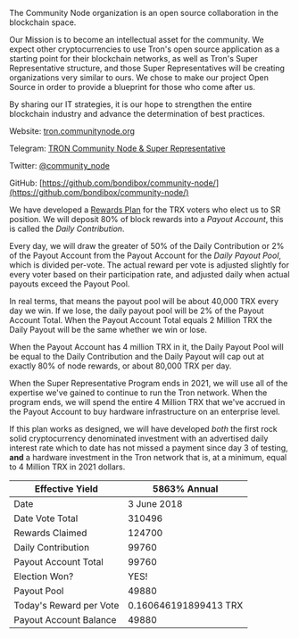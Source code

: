 The Community Node organization is an open source collaboration in the blockchain space. 

Our Mission is to become an intellectual asset for the community. We expect other cryptocurrencies to use Tron's open source application as a starting point for their blockchain networks, as well as Tron's Super Representative structure, and those Super Representatives will be creating organizations very similar to ours. We chose to make our project Open Source in order to provide a blueprint for those who come after us.

By sharing our IT strategies, it is our hope to strengthen the entire blockchain industry and advance the determination of best practices. 

Website:
[tron.communitynode.org](http://tron.communitynode.org)

Telegram:
[TRON Community Node & Super Representative](https://t.me/CommunityNode)

Twitter:
[@community_node](https://twitter.com/community_node)

GitHub:
[https://github.com/bondibox/community-node/](https://github.com/bondibox/community-node/)  


We have developed a [Rewards Plan](https://github.com/bondibox/community-node/blob/master/doc/rewards_plan.md) for the TRX voters who elect us to SR position. We will deposit 80% of block rewards into a *Payout Account*, this is called the *Daily Contribution*. 

Every day, we will draw the greater of 50% of the Daily Contribution or 2% of the Payout Account from the Payout Account for the *Daily Payout Pool*, which is divided per-vote. The actual reward per vote is adjusted slightly for every voter based on their participation rate, and adjusted daily when actual payouts exceed the Payout Pool.

In real terms, that means the payout pool will be about 40,000 TRX every day we win. If we lose, the daily payout pool will be 2% of the Payout Account Total. When the Payout Account Total equals 2 Million TRX the Daily Payout will be the same whether we win or lose.

When the Payout Account has 4 million TRX in it, the Daily Payout Pool will be equal to the Daily Contribution and the Daily Payout will cap out at exactly 80% of node rewards, or about 80,000 TRX per day.

When the Super Representative Program ends in 2021, we will use all of the expertise we've gained to continue to run the Tron network. When the program ends, we will spend the entire 4 Million TRX that we've accrued in the Payout Account to buy hardware infrastructure on an enterprise level.

If this plan works as designed, we will have developed *both* the first rock solid cryptocurrency denominated investment with an advertised daily interest rate which to date has not missed a payment since day 3 of testing, **and** a hardware investment in the Tron network that is, at a minimum, equal to 4 Million TRX in 2021 dollars. 


| Effective Yield | 5863% Annual |  
| -------------------- | -------------------- |
| Date | 3 June 2018 |  
| Date Vote Total | 310496 |  
| Rewards Claimed | 124700 |
| Daily Contribution | 99760 |  
| Payout Account Total | 99760 |  
| Election Won? | YES! |
| Payout Pool | 49880 |  
| Today's Reward per Vote  | 0.160646191899413 TRX |
| Payout Account Balance | 49880 | 